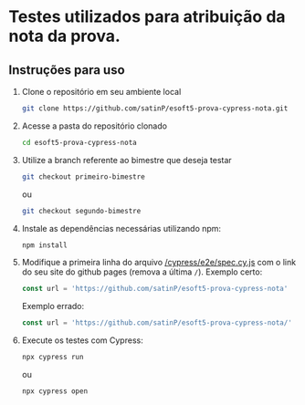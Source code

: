 # Testes utilizados para atribuição da nota da prova.

## Instruções para uso

1. Clone o repositório em seu ambiente local

   ```bash
   git clone https://github.com/satinP/esoft5-prova-cypress-nota.git
   ```

1. Acesse a pasta do repositório clonado

   ```bash
   cd esoft5-prova-cypress-nota
   ```

1. Utilize a branch referente ao bimestre que deseja testar

   ```bash
   git checkout primeiro-bimestre
   ```

   ou

   ```bash
   git checkout segundo-bimestre
   ```

1. Instale as dependências necessárias utilizando npm:

   ```bash
   npm install
   ```

1. Modifique a primeira linha do arquivo [/cypress/e2e/spec.cy.js](https://github.com/satinP/esoft5-prova-cypress-nota/blob/main/cypress/e2e/spec.cy.js) com o link do seu site do github pages (remova a última `/`).
   Exemplo certo:

   ```js
   const url = 'https://github.com/satinP/esoft5-prova-cypress-nota'
   ```

   Exemplo errado:

   ```js
   const url = 'https://github.com/satinP/esoft5-prova-cypress-nota/'
   ```

1. Execute os testes com Cypress:
   ```bash
   npx cypress run
   ```
   ou
   ```bash
   npx cypress open
   ```
